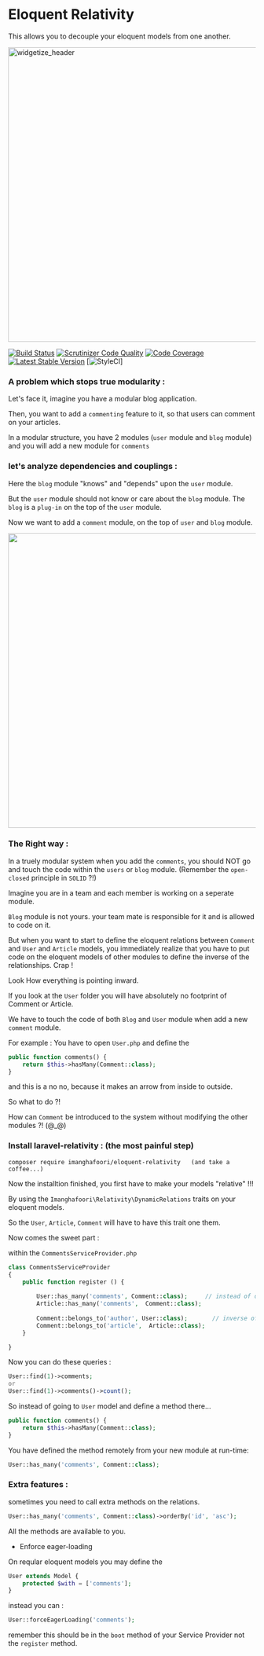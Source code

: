 # Eloquent Relativity

This allows you to decouple your eloquent models from one another.

   <img width="600px" src="https://user-images.githubusercontent.com/6961695/57988296-be261180-7aa1-11e9-9e28-645ab0da75dd.png" alt="widgetize_header"></img>

[![Build Status](https://travis-ci.org/imanghafoori1/eloquent-relativity.svg?branch=master)](https://travis-ci.org/imanghafoori1/eloquent-relativity)
[![Scrutinizer Code Quality](https://scrutinizer-ci.com/g/imanghafoori1/eloquent-relativity/badges/quality-score.png?b=master)](https://scrutinizer-ci.com/g/imanghafoori1/eloquent-relativity/?branch=master)
[![Code Coverage](https://scrutinizer-ci.com/g/imanghafoori1/eloquent-relativity/badges/coverage.png?b=master)](https://scrutinizer-ci.com/g/imanghafoori1/eloquent-relativity/?branch=master)
[![Latest Stable Version](https://poser.pugx.org/imanghafoori/eloquent-relativity/v/stable)](https://packagist.org/packages/imanghafoori/eloquent-relativity)
[![StyleCI](https://github.styleci.io/repos/186496125/shield?branch=master)]

### A problem which stops true modularity :

Let's face it, imagine you have a modular blog application.

Then, you want to add a `commenting` feature to it, so that users can comment on your articles.

In a modular structure, you have 2 modules (`user` module and `blog` module) and you will add a new module for `comments`

### let's analyze dependencies and couplings :

Here the `blog` module "knows" and "depends" upon the `user` module.

But the `user` module should not know or care about the `blog` module. The `blog` is a `plug-in` on the top of the `user` module.

Now we want to add a `comment` module, on the top of `user` and `blog` module.


<img width="600px" src="https://user-images.githubusercontent.com/6961695/57987611-26242a00-7a99-11e9-8c32-67e76b57420f.jpg"></img>


### The Right way :

In a truely modular system when you add the `comments`, you should NOT go and touch the code within the `users` or `blog` module.
(Remember the `open-closed` principle in `SOLID` ?!)

Imagine you are in a team and each member is working on a seperate module.

`Blog` module is not yours. your team mate is responsible for it and is allowed to code on it.

But when you want to start to define the eloquent relations between `Comment` and `User` and `Article` models, you immediately realize that you have to put code on the eloquent models of other modules to define the inverse of the relationships. Crap ! 


Look How everything is pointing inward.

If you look at the `User` folder you will have absolutely no footprint of Comment or Article.

We have to touch the code of both `Blog` and `User` module when add a new `comment` module.

For example : You have to open `User.php` and define the
```php
public function comments() {
    return $this->hasMany(Comment::class); 
}
```
and this is a no no, because it makes an arrow from inside to outside.

So what to do ?!

How can `Comment` be introduced to the system without modifying the other modules ?! (@_@)


### Install laravel-relativity : (the most painful step)

```
composer require imanghafoori/eloquent-relativity   (and take a coffee...)
```

Now the installtion finished, you first have to make your models "relative" !!!

By using the `Imanghafoori\Relativity\DynamicRelations` traits on your eloquent models.

So the `User`, `Article`, `Comment` will have to have this trait one them.

Now comes the sweet part :

within the `CommentsServiceProvider.php`

```php
class CommentsServiceProvider 
{
    public function register () {
        
        User::has_many('comments', Comment::class);     // instead of defining method on the User class.
        Article::has_many('comments',  Comment::class);
        
        Comment::belongs_to('author', User::class);       // inverse of relations
        Comment::belongs_to('article',  Article::class);
    }

}

```


Now you can do these queries :

```php
User::find(1)->comments;
or 
User::find(1)->comments()->count();
```

So instead of going to `User` model and define a method there...
```php
public function comments() {
    return $this->hasMany(Comment::class); 
}
```

You have defined the method remotely from your new module at run-time: 

 ```php
 User::has_many('comments', Comment::class);
 ```
 

### Extra features :


sometimes you need to call extra methods on the relations.

```php
User::has_many('comments', Comment::class)->orderBy('id', 'asc');
```

All the methods are available to you.

- Enforce eager-loading

On reqular eloquent models you may define the

```php
User extends Model {
    protected $with = ['comments'];
}
```

instead you can :

```php
User::forceEagerLoading('comments');
```

remember this should be in the `boot` method of your Service Provider not the `register` method.
